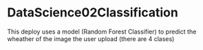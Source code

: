 # DataScience02Classification
This deploy uses a model (Random Forest Classifier) to predict the wheather of the image the user upload (there are 4 clases)
